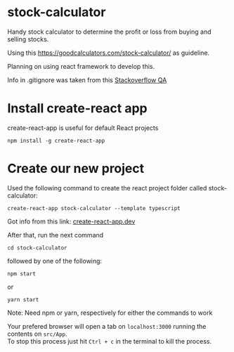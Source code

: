 # stock-calculator
Handy stock calculator to determine the profit or loss from buying and selling stocks.

Using this https://goodcalculators.com/stock-calculator/ as guideline.

Planning on using react framework to develop this.

Info in .gitignore was taken from this [Stackoverflow QA](https://stackoverflow.com/questions/60220919/which-files-or-folders-should-be-in-gitignore-in-react-project#:~:text=If%20you%20use%20create%20react,to%20keep%20node_modules%20in%20gitignore.)


# Install create-react app
create-react-app is useful for default React projects
```
npm install -g create-react-app
```

# Create our new project
Used the following command to create the react project folder called stock-calculator:
```
create-react-app stock-calculator --template typescript
```

Got info from this link: [create-react-app.dev](https://create-react-app.dev/docs/adding-typescript/)

After that, run the next command
```
cd stock-calculator
```  
followed by one of the following:  
```
npm start
```  
or  
```
yarn start
```  
Note: Need npm or yarn, respectively for either the commands to work  

Your prefered browser will open a tab on `localhost:3000` running the contents on `src/App`.  
To stop this process just hit `Ctrl + c` in the terminal to kill the process.